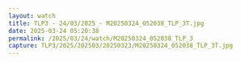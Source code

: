 ```yaml
---
layout: watch
title: TLP3 - 24/03/2025 - M20250324_052038_TLP_3T.jpg
date: 2025-03-24 05:20:38
permalink: /2025/03/24/watch/M20250324_052038_TLP_3
capture: TLP3/2025/202503/20250323/M20250324_052038_TLP_3T.jpg
---
```

